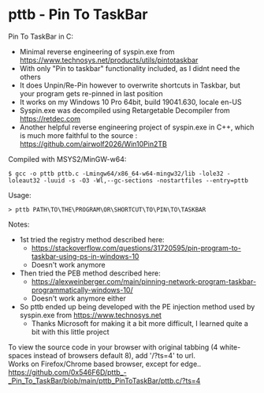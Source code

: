 # pttb - Pin To TaskBar


Pin To TaskBar in C:

  - Minimal reverse engineering of syspin.exe from https://www.technosys.net/products/utils/pintotaskbar
  - With only "Pin to taskbar" functionality included, as I didnt need the others
  - It does Unpin/Re-Pin however to overwrite shortcuts in Taskbar, but your program gets re-pinned in last position
  - It works on my Windows 10 Pro 64bit, build 19041.630, locale en-US
  - Syspin.exe was decompiled using Retargetable Decompiler from https://retdec.com
  - Another helpful reverse engineering project of syspin.exe in C++, which is much more faithful to the source : https://github.com/airwolf2026/Win10Pin2TB


Compiled with MSYS2/MinGW-w64:

	$ gcc -o pttb pttb.c -Lmingw64/x86_64-w64-mingw32/lib -lole32 -loleaut32 -luuid -s -O3 -Wl,--gc-sections -nostartfiles --entry=pttb


Usage:

	> pttb PATH\TO\THE\PROGRAM\OR\SHORTCUT\TO\PIN\TO\TASKBAR


Notes:

  - 1st tried the registry method described here:
    - https://stackoverflow.com/questions/31720595/pin-program-to-taskbar-using-ps-in-windows-10
    - Doesn't work anymore
  - Then tried the PEB method described here:
    - https://alexweinberger.com/main/pinning-network-program-taskbar-programmatically-windows-10/
    - Doesn't work anymore either
  - So pttb ended up being developed with the PE injection method used by syspin.exe from https://www.technosys.net
    - Thanks Microsoft for making it a bit more difficult, I learned quite a bit with this little project

To view the source code in your browser with original tabbing (4 white-spaces instead of browsers default 8), add '/?ts=4' to url.  
Works on Firefox/Chrome based browser, except for edge..  
https://github.com/0x546F6D/pttb_-_Pin_To_TaskBar/blob/main/pttb_PinToTaskBar/pttb.c/?ts=4
